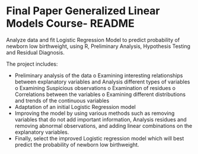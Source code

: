 # Final Paper Generalized Linear Models Course- README
Analyze data and fit Logistic Regression Model to predict probability of newborn low birthweight, using R, Preliminary Analysis, Hypothesis Testing and Residual Diagnosis.

The project includes:
  - Preliminary analysis of the data
    o Examining interesting relationships between explanatory variables and Analysis different types of variables
    o Examining Suspicious observations
    o Examination of residues
    o Correlations between the variables
    o Examining different distributions and trends of the continuous variables
  - Adaptation of an initial Logistic Regression model
  - Improving the model by using various methods such as removing variables that do not add important information, Analysis residues and removing abnormal observations, and         adding linear combinations on the explanatory variables.
  - Finally, select the improved Logistic regression model which will best predict the probability of newborn low birthweight.

